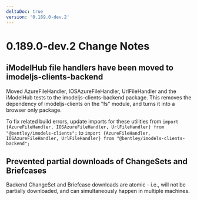 ```yaml
---
deltaDoc: true
version: '0.189.0-dev.2'
---
```

# 0.189.0-dev.2 Change Notes

## iModelHub file handlers have been moved to imodeljs-clients-backend
Moved AzureFileHandler, IOSAzureFileHandler, UrlFileHandler and the iModelHub tests to the imodeljs-clients-backend package. This removes the dependency of imodeljs-clients on the "fs" module, and turns it into a browser only package.

To fix related build errors, update imports for these utilities from
```import {AzureFileHandler, IOSAzureFileHandler, UrlFileHandler} from "@bentley/imodels-clients";```
to
```import {AzureFileHandler, IOSAzureFileHandler, UrlFileHandler} from "@bentley/imodels-clients-backend";```

## Prevented partial downloads of ChangeSets and Briefcases
Backend ChangeSet and Briefcase downloads are atomic - i.e., will not be partially downloaded, and can simultaneously happen in multiple machines.


